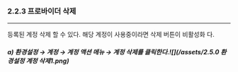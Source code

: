 ### 2.2.3 프로바이더 삭제

---

등록된 계정 삭제 할 수 있다. 해당 계정이 사용중이라면 삭제 버튼이 비활성화 다.

##### a\)    환경설정 → 계정 → 계정 액션 메뉴 → 계정 삭제를 클릭한다.![](/assets/2.5.0 환경설정 계정 삭제1.png)



